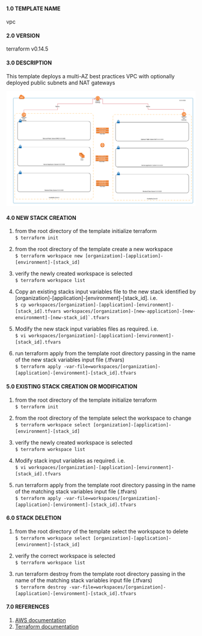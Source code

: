 #### 1.0 TEMPLATE NAME 
vpc

#### 2.0 VERSION
terraform v0.14.5 


#### 3.0 DESCRIPTION 

This template deploys a multi-AZ best practices VPC with optionally deployed public subnets and NAT gateways

![Deployment Architecture](docs/vpc.png)


#### 4.0 NEW STACK CREATION
1. from the root directory of the template initialize terraform  
   ```$ terraform init ```  

2. from the root directory of the template create a new workspace  
   ```$ terraform workspace new [organization]-[application]-[environment]-[stack_id]```  

3. verify the newly created workspace is selected  
   ```$ terraform workspace list```  

4. Copy an existing stacks input variables file to the new stack identified by [organization]-[application]-[environment]-[stack_id]. i.e.  
   ```$ cp workspaces/[organization]-[application]-[environment]-[stack_id].tfvars workspaces/[organization]-[new-application]-[new-environment]-[new-stack_id]`.tfvars``` 

5. Modify the new stack input variables files as required. i.e.  
   ```$ vi workspaces/[organization]-[application]-[environment]-[stack_id].tfvars```  

6. run terraform apply from the template root directory passing in the name of the new stack variables input file (.tfvars)  
```$ terraform apply -var-file=workspaces/[organization]-[application]-[environment]-[stack_id].tfvars```


#### 5.0 EXISTING STACK CREATION OR MODIFICATION 
1. from the root directory of the template initialize terraform  
   ```$ terraform init ```  

2. from the root directory of the template select the workspace to change   
   ```$ terraform workspace select [organization]-[application]-[environment]-[stack_id]```  

3. verify the newly created workspace is selected   
   ```$ terraform workspace list```  

4. Modify stack input variables as required. i.e.  
   ```$ vi workspaces/[organization]-[application]-[environment]-[stack_id].tfvars```  
   
5. run terraform apply from the template root directory passing in the name of the matching stack variables input file (.tfvars)  
```$ terraform apply -var-file=workspaces/[organization]-[application]-[environment]-[stack_id].tfvars```


#### 6.0 STACK DELETION
1. from the root directory of the template select the workspace to delete  
   ```$ terraform workspace select [organization]-[application]-[environment]-[stack_id]```  

2. verify the correct workspace is selected  
   ```$ terraform workspace list```  

3. run terraform destroy from the template root directory passing in the name of the matching stack variables input file (.tfvars)  
```$ terraform destroy -var-file=workspaces/[organization]-[application]-[environment]-[stack_id].tfvars```

#### 7.0 REFERENCES
1. [AWS documentation](https://docs.aws.amazon.com/index.html)
2. [Terraform documentation](https://www.terraform.io/docs/providers/aws)

